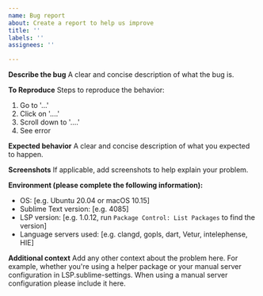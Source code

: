 ```yaml
---
name: Bug report
about: Create a report to help us improve
title: ''
labels: ''
assignees: ''

---
```


**Describe the bug**
A clear and concise description of what the bug is.

**To Reproduce**
Steps to reproduce the behavior:
1. Go to '...'
2. Click on '....'
3. Scroll down to '....'
4. See error

**Expected behavior**
A clear and concise description of what you expected to happen.

**Screenshots**
If applicable, add screenshots to help explain your problem.

**Environment (please complete the following information):**
- OS: [e.g. Ubuntu 20.04 or macOS 10.15]
- Sublime Text version: [e.g. 4085]
- LSP version: [e.g. 1.0.12, run `Package Control: List Packages` to find the version]
- Language servers used: [e.g. clangd, gopls, dart, Vetur, intelephense, HIE]

**Additional context**
Add any other context about the problem here. For example, whether you're using a helper
package or your manual server configuration in LSP.sublime-settings. When using
a manual server configuration please include it here.
